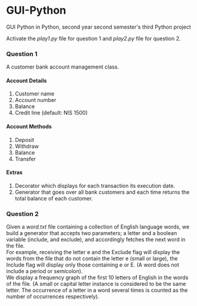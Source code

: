 # GUI-Python
GUI Python in Python, second year second semester's third Python project

Activate the *play1.py* file for question 1 and *play2.py* file for question 2.

### Question 1
A customer bank account management class.
#### Account Details
1) Customer name
2) Account number
3) Balance
4) Credit line (default: NIS 1500)
#### Account Methods
1) Deposit
2) Withdraw
3) Balance
4) Transfer
#### Extras
1) Decorator which displays for each transaction its execution date.
2) Generator that goes over all bank customers and each time returns the total balance of each customer.

### Question 2
Given a *word.txt* file containing a collection of English language words, we build a generator that accepts two parameters; a letter and a boolean variable (include, and exclude), and accordingly fetches the next word in the file.  
For example, receiving the letter e and the Exclude flag will display the words from the file that do not contain the letter e (small or large), the Include flag will display only those containing e or E. (A word does not include a period or semicolon).  
We display a frequency graph of the first 10 letters of English in the words of the file. (A small or capital letter instance is considered to be the same letter. The occurrence of a letter in a word several times is counted as the number of occurrences respectively).
